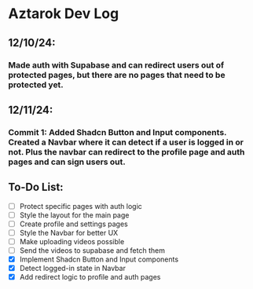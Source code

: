 # Aztarok Dev Log

## 12/10/24:

### Made auth with Supabase and can redirect users out of protected pages, but there are no pages that need to be protected yet.

## 12/11/24:

### Commit 1: Added Shadcn Button and Input components. Created a Navbar where it can detect if a user is logged in or not. Plus the navbar can redirect to the profile page and auth pages and can sign users out.

## To-Do List:

-   [ ] Protect specific pages with auth logic
-   [ ] Style the layout for the main page
-   [ ] Create profile and settings pages
-   [ ] Style the Navbar for better UX
-   [ ] Make uploading videos possible
-   [ ] Send the videos to supabase and fetch them
-   [x] Implement Shadcn Button and Input components
-   [x] Detect logged-in state in Navbar
-   [x] Add redirect logic to profile and auth pages
